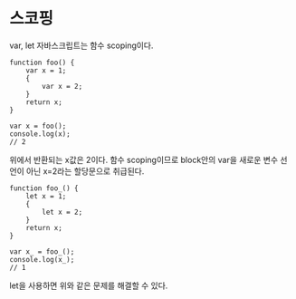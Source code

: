 # 스코핑
var, let 자바스크립트는 함수 scoping이다.

```
function foo() {
    var x = 1;
    {
        var x = 2;
    }
    return x;
}
 
var x = foo();
console.log(x);
// 2
```

위에서 반환되는 x값은 2이다. 함수 scoping이므로 block안의 var을 새로운 변수 선언이 아닌 x=2라는 할당문으로 취급된다.

```
function foo_() {
    let x = 1;
    {
        let x = 2;
    }
    return x;
}
 
var x_ = foo_();
console.log(x_);
// 1
```

let을 사용하면 위와 같은 문제를 해결할 수 있다.

